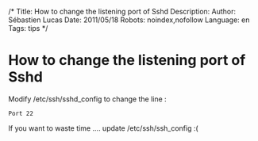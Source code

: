 /*
Title: How to change the listening port of Sshd
Description: 
Author: Sébastien Lucas
Date: 2011/05/18
Robots: noindex,nofollow
Language: en
Tags: tips
*/
# How to change the listening port of Sshd

Modify /etc/ssh/sshd_config to change the line :
```
Port 22
```
If you want to waste time .... update /etc/ssh/ssh_config :(








